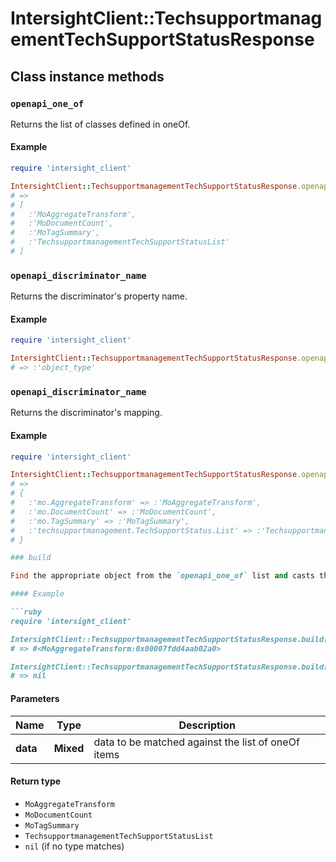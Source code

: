 # IntersightClient::TechsupportmanagementTechSupportStatusResponse

## Class instance methods

### `openapi_one_of`

Returns the list of classes defined in oneOf.

#### Example

```ruby
require 'intersight_client'

IntersightClient::TechsupportmanagementTechSupportStatusResponse.openapi_one_of
# =>
# [
#   :'MoAggregateTransform',
#   :'MoDocumentCount',
#   :'MoTagSummary',
#   :'TechsupportmanagementTechSupportStatusList'
# ]
```

### `openapi_discriminator_name`

Returns the discriminator's property name.

#### Example

```ruby
require 'intersight_client'

IntersightClient::TechsupportmanagementTechSupportStatusResponse.openapi_discriminator_name
# => :'object_type'
```

### `openapi_discriminator_name`

Returns the discriminator's mapping.

#### Example

```ruby
require 'intersight_client'

IntersightClient::TechsupportmanagementTechSupportStatusResponse.openapi_discriminator_mapping
# =>
# {
#   :'mo.AggregateTransform' => :'MoAggregateTransform',
#   :'mo.DocumentCount' => :'MoDocumentCount',
#   :'mo.TagSummary' => :'MoTagSummary',
#   :'techsupportmanagement.TechSupportStatus.List' => :'TechsupportmanagementTechSupportStatusList'
# }

### build

Find the appropriate object from the `openapi_one_of` list and casts the data into it.

#### Example

```ruby
require 'intersight_client'

IntersightClient::TechsupportmanagementTechSupportStatusResponse.build(data)
# => #<MoAggregateTransform:0x00007fdd4aab02a0>

IntersightClient::TechsupportmanagementTechSupportStatusResponse.build(data_that_doesnt_match)
# => nil
```

#### Parameters

| Name | Type | Description |
| ---- | ---- | ----------- |
| **data** | **Mixed** | data to be matched against the list of oneOf items |

#### Return type

- `MoAggregateTransform`
- `MoDocumentCount`
- `MoTagSummary`
- `TechsupportmanagementTechSupportStatusList`
- `nil` (if no type matches)

